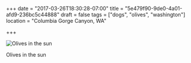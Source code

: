 +++
date = "2017-03-26T18:30:28-07:00"
title = "5e479f90-9de0-4a01-afd9-236bc5c44888"
draft = false
tags = ["dogs", "olives", "washington"]
location = "Columbia Gorge Canyon, WA"

+++

![Olives in the sun](https://d17enza3bfujl8.cloudfront.net/DSCF6689.jpg)

Olives in the sun<br>
